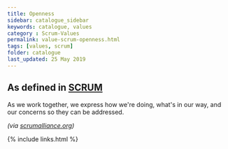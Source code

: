 ```yaml
---
title: Openness
sidebar: catalogue_sidebar
keywords: catalogue, values
category : Scrum-Values
permalink: value-scrum-openness.html
tags: [values, scrum]
folder: catalogue
last_updated: 25 May 2019
---
```


## As defined in [SCRUM](scrum-archetype)
As we work together, we express how we're doing, what's in our way, and our concerns so they can be addressed.

*(via [scrumalliance.org](https://www.scrumalliance.org/why-scrum/core-scrum-values-roles))*

{% include links.html %}
